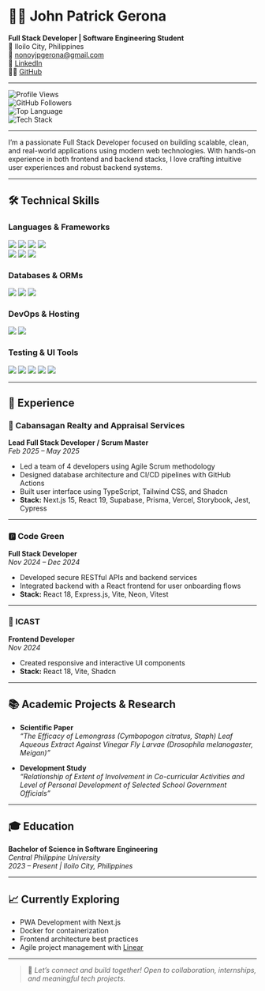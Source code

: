 # 👨‍💻 John Patrick Gerona

**Full Stack Developer | Software Engineering Student**  
📍 Iloilo City, Philippines  
📧 [nonoyjpgerona@gmail.com](mailto:nonoyjpgerona@gmail.com)  
🔗 [LinkedIn](https://www.linkedin.com/in/GeronaJohnPatrick/)  
🧑‍💻 [GitHub](https://github.com/Padre108)

---

![Profile Views](https://komarev.com/ghpvc/?username=Padre108&color=blue)  
![GitHub Followers](https://img.shields.io/github/followers/Padre108?style=social)  
![Top Language](https://img.shields.io/badge/Top%20Language-Python-3776AB?style=flat&logo=python&logoColor=white)  
![Tech Stack](https://img.shields.io/badge/Stack-Full%20Stack-blueviolet?style=flat&logo=vercel&logoColor=white)

---

I’m a passionate Full Stack Developer focused on building scalable, clean, and real-world applications using modern web technologies. With hands-on experience in both frontend and backend stacks, I love crafting intuitive user experiences and robust backend systems.

---

## 🛠️ Technical Skills

### Languages & Frameworks

<p>
  <img src="https://img.shields.io/badge/TypeScript-3178c6?style=for-the-badge&logo=typescript&logoColor=white" />
  <img src="https://img.shields.io/badge/JavaScript-F7DF1E?style=for-the-badge&logo=javascript&logoColor=black" />
  <img src="https://img.shields.io/badge/Python-3776AB?style=for-the-badge&logo=python&logoColor=white" />
  <img src="https://img.shields.io/badge/Scala-DC322F?style=for-the-badge&logo=scala&logoColor=white" />
  <br />
  <img src="https://img.shields.io/badge/React-20232A?style=for-the-badge&logo=react&logoColor=61DAFB" />
  <img src="https://img.shields.io/badge/Next.js-000000?style=for-the-badge&logo=next.js&logoColor=white" />
  <img src="https://img.shields.io/badge/Express.js-000000?style=for-the-badge&logo=express&logoColor=white" />
</p>

### Databases & ORMs

<p>
  <img src="https://img.shields.io/badge/PostgreSQL-336791?style=for-the-badge&logo=postgresql&logoColor=white" />
  <img src="https://img.shields.io/badge/Supabase-3ECF8E?style=for-the-badge&logo=supabase&logoColor=white" />
  <img src="https://img.shields.io/badge/Prisma-2D3748?style=for-the-badge&logo=prisma&logoColor=white" />
</p>

### DevOps & Hosting

<p>
  <img src="https://img.shields.io/badge/Vercel-000000?style=for-the-badge&logo=vercel&logoColor=white" />
  <img src="https://img.shields.io/badge/GitHub_Actions-2088FF?style=for-the-badge&logo=github-actions&logoColor=white" />
</p>

### Testing & UI Tools

<p>
  <img src="https://img.shields.io/badge/Jest-C21325?style=for-the-badge&logo=jest&logoColor=white" />
  <img src="https://img.shields.io/badge/Cypress-17202C?style=for-the-badge&logo=cypress&logoColor=white" />
  <img src="https://img.shields.io/badge/Vitest-6E9F18?style=for-the-badge&logo=vitest&logoColor=white" />
  <img src="https://img.shields.io/badge/Storybook-FF4785?style=for-the-badge&logo=storybook&logoColor=white" />
  <img src="https://img.shields.io/badge/Playwright-2EAD33?style=for-the-badge&logo=playwright&logoColor=white" />
</p>

---

## 💼 Experience

### 🏡 Cabansagan Realty and Appraisal Services  
**Lead Full Stack Developer / Scrum Master**  
*Feb 2025 – May 2025*

- Led a team of 4 developers using Agile Scrum methodology  
- Designed database architecture and CI/CD pipelines with GitHub Actions  
- Built user interface using TypeScript, Tailwind CSS, and Shadcn  
- **Stack:** Next.js 15, React 19, Supabase, Prisma, Vercel, Storybook, Jest, Cypress

---

### 🅿️ Code Green  
**Full Stack Developer**  
*Nov 2024 – Dec 2024*

- Developed secure RESTful APIs and backend services  
- Integrated backend with a React frontend for user onboarding flows  
- **Stack:** React 18, Express.js, Vite, Neon, Vitest

---

### 🚬 ICAST  
**Frontend Developer**  
*Nov 2024*

- Created responsive and interactive UI components  
- **Stack:** React 18, Vite, Shadcn

---

## 📚 Academic Projects & Research

- **Scientific Paper**  
  *“The Efficacy of Lemongrass (Cymbopogon citratus, Staph) Leaf Aqueous Extract Against Vinegar Fly Larvae (Drosophila melanogaster, Meigan)”*

- **Development Study**  
  *“Relationship of Extent of Involvement in Co-curricular Activities and Level of Personal Development of Selected School Government Officials”*

---

## 🎓 Education

**Bachelor of Science in Software Engineering**  
*Central Philippine University*  
*2023 – Present | Iloilo City, Philippines*

---

## 📈 Currently Exploring

- PWA Development with Next.js  
- Docker for containerization  
- Frontend architecture best practices  
- Agile project management with [Linear](https://linear.app)

---

> 💬 *Let’s connect and build together! Open to collaboration, internships, and meaningful tech projects.*
